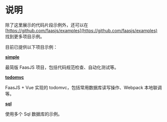 # 说明

除了这里展示的代码片段示例外，还可以在 [https://github.com/faasjs/examples](https://github.com/faasjs/examples) 找到更多项目示例。

目前已提供以下项目示例：

[**simple**](https://github.com/faasjs/examples/tree/master/simple)

最简版 FaasJS 项目，包括代码规范检查、自动化测试等。

[**todomvc**](https://github.com/faasjs/examples/tree/master/todomvc)

FaasJS + Vue 实现的 todomvc，包括常用数据库读写操作、Webpack 本地联调等。

[**sql**](https://github.com/faasjs/examples/tree/master/sql)

使用多个 Sql 数据库的示例。

